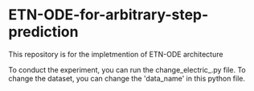 # ETN-ODE-for-arbitrary-step-prediction
This repository is for the impletmention of ETN-ODE architecture

To conduct the experiment, you can run the change_electric_.py file. To change the dataset, you can change the 'data_name' in this python file.
